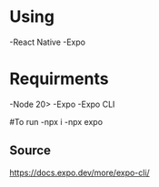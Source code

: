 # Using 
-React Native
-Expo

# Requirments
-Node 20>
-Expo
-Expo CLI

#To run
-npx i
-npx expo

## Source
https://docs.expo.dev/more/expo-cli/
